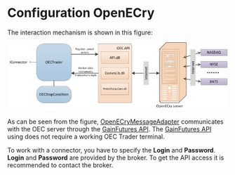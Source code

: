 # Configuration OpenECry

The interaction mechanism is shown in this figure: 

![OECTrader](../images/OECTrader.png)

As can be seen from the figure, [OpenECryMessageAdapter](xref:StockSharp.OpenECry.OpenECryMessageAdapter) communicates with the OEC server through the [GainFutures API](https://gainfutures.com/gainfuturesapi). The [GainFutures API](https://gainfutures.com/gainfuturesapi) using does not require a working OEC Trader terminal.

To work with a connector, you have to specify the **Login** and **Password**. **Login** and **Password** are provided by the broker. To get the API access it is recommended to contact the broker.
